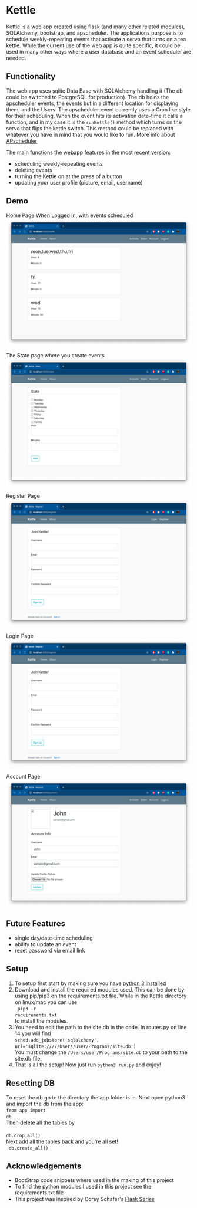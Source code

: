# Kettle
Kettle is a web app created using flask (and many other related modules), SQLAlchemy, bootstrap, and apscheduler. The applications purpose is to schedule weekly-repeating events that activate a servo that turns on a tea kettle. While the current use of the web app is quite specific, it could be used in many other ways where a user database and an event scheduler are needed.

## Functionality

The web app uses sqlite Data Base with SQLAlchemy handling it (The db could be switched to PostgreSQL for production). The db holds the apscheduler events, the events but in a different location for displaying them, and the Users. The apscheduler event currently uses a Cron like style for their scheduling. When the event hits its activation date-time it calls a function, and in my case it is the <code>runKettle()</code> method which turns on the servo that flips the kettle switch. This method could be replaced with whatever you have in mind that you would like to run. More info about [APscheduler](https://apscheduler.readthedocs.io/en/stable/)

The main functions the webapp features in the most recent version:
- scheduling weekly-repeating events
- deleting events
- turning the Kettle on at the press of a button
- updating your user profile (picture, email, username)

## Demo
Home Page When Logged in, with events scheduled
![Home Page](media/Events.png)

The State page where you create events
![State Page](media/State.png)

Register Page
![Register Page](media/register.png)

Login Page
![Login Page](media/register.png)

Account Page
![Account Page](media/account.png)

## Future Features
- single day/date-time scheduling
- ability to update an event
- reset password via email link

## Setup
1. To setup first start by making sure you have [python 3 installed](www.python.org)
2. Download and install the required modules used. This can be done by using pip/pip3 on the requirements.txt file. While in the Kettle directory on linux/mac you can use <br><code> pip3 -r requirements.txt</code><br> to install the modules.
3. You need to edit the path to the site.db in the code. In routes.py on line 14 you will find<br><code>sched.add_jobstore('sqlalchemy', url='sqlite://///Users/user/Programs/site.db')
</code><br> You must change the <code>/Users/user/Programs/site.db</code> to your path to the site.db file.
4. That is all the setup! Now just run <code>python3 run.py</code> and enjoy!

## Resetting DB
To reset the db go to the directory the app folder is in. Next open python3 and import the db from the app:
<br><code>from app import db</code>
<br>Then delete all the tables by<br>
<code> db.drop_all()</code>
<br>Next add all the tables back and you're all set!<br>
<code> db.create_all()</code>


## Acknowledgements
- BootStrap code snippets where used in the making of this project
- To find the python modules I used in this project see the requirements.txt file
- This project was inspired by Corey Schafer's [Flask Series](https://www.youtube.com/playlist?list=PL-osiE80TeTs4UjLw5MM6OjgkjFeUxCYH)

